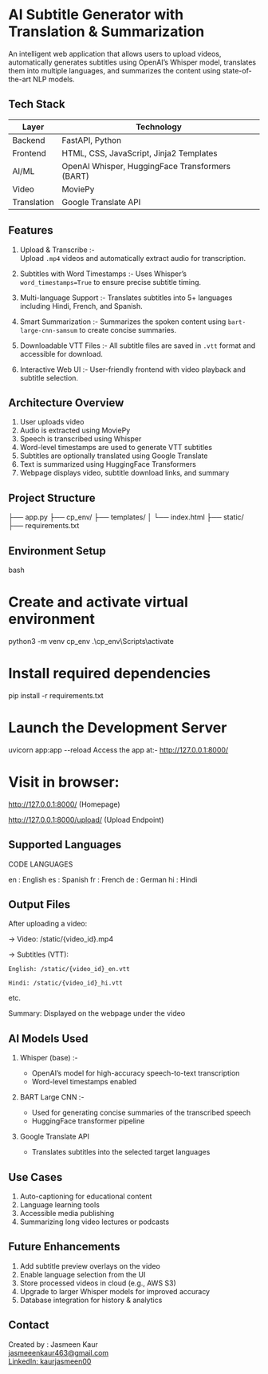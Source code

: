 # AI Subtitle Generator with Translation & Summarization

An intelligent web application that allows users to upload videos, automatically generates subtitles using OpenAI’s Whisper model, translates them into multiple languages, and summarizes the content using state-of-the-art NLP models.



## Tech Stack

| Layer        | Technology                                      |
|--------------|-------------------------------------------------|
| Backend      | FastAPI, Python                                 |
| Frontend     | HTML, CSS, JavaScript, Jinja2 Templates         |
| AI/ML        | OpenAI Whisper, HuggingFace Transformers (BART) |
| Video        | MoviePy                                         |
| Translation  | Google Translate API                            |


##  Features

1. Upload & Transcribe :-  
    Upload `.mp4` videos and automatically extract audio for transcription.

2. Subtitles with Word Timestamps :-
    Uses Whisper’s `word_timestamps=True` to ensure precise subtitle timing.

3. Multi-language Support :-
    Translates subtitles into 5+ languages including Hindi, French, and Spanish.

4. Smart Summarization :-
    Summarizes the spoken content using `bart-large-cnn-samsum` to create concise summaries.

5. Downloadable VTT Files :-
    All subtitle files are saved in `.vtt` format and accessible for download.

6. Interactive Web UI :-
    User-friendly frontend with video playback and subtitle selection.


## Architecture Overview

1. User uploads video
2. Audio is extracted using MoviePy
3. Speech is transcribed using Whisper
4. Word-level timestamps are used to generate VTT subtitles
5. Subtitles are optionally translated using Google Translate
6. Text is summarized using HuggingFace Transformers
7. Webpage displays video, subtitle download links, and summary


##  Project Structure

├── app.py 
├── cp_env/
├── templates/
│ └── index.html 
├── static/ 
├── requirements.txt 


##  Environment Setup

bash
# Create and activate virtual environment
python3 -m venv cp_env
.\cp_env\Scripts\activate

# Install required dependencies
pip install -r requirements.txt

# Launch the Development Server

uvicorn app:app --reload
Access the app at:-  http://127.0.0.1:8000/

# Visit in browser:

http://127.0.0.1:8000/ (Homepage)

http://127.0.0.1:8000/upload/ (Upload Endpoint)


## Supported Languages

CODE 	LANGUAGES

en	:    English
es	:    Spanish
fr	:   French
de	:   German
hi	:  Hindi


## Output Files

After uploading a video:

-> Video: /static/{video_id}.mp4

-> Subtitles (VTT):

    English: /static/{video_id}_en.vtt

    Hindi: /static/{video_id}_hi.vtt

etc.

Summary: Displayed on the webpage under the video

## AI Models Used

1. Whisper (base) :-
   * OpenAI’s model for high-accuracy speech-to-text transcription 
   * Word-level timestamps enabled

2. BART Large CNN  :-
   * Used for generating concise summaries of the transcribed speech
   * HuggingFace transformer pipeline

3. Google Translate API
   * Translates subtitles into the selected target languages


##  Use Cases

1. Auto-captioning for educational content
2. Language learning tools
3. Accessible media publishing
4. Summarizing long video lectures or podcasts


##  Future Enhancements

1. Add subtitle preview overlays on the video
2. Enable language selection from the UI
3. Store processed videos in cloud (e.g., AWS S3)
4. Upgrade to larger Whisper models for improved accuracy
5. Database integration for history & analytics


##  Contact 
 Created by : Jasmeen Kaur  
 [jasmeeenkaur463@gmail.com](mailto:jasmeeenkaur463@gmail.com)  
 [LinkedIn: kaurjasmeen00](https://www.linkedin.com/in/kaurjasmeen00/)
 








